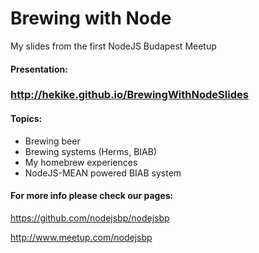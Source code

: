 Brewing with Node
=====================
My slides from the first NodeJS Budapest Meetup

#### Presentation: ####
### <http://hekike.github.io/BrewingWithNodeSlides> ###

#### Topics: ####

- Brewing beer
- Brewing systems (Herms, BIAB)
- My homebrew experiences
- NodeJS-MEAN powered BIAB system

#### For more info please check our pages: ####

<https://github.com/nodejsbp/nodejsbp>

<http://www.meetup.com/nodejsbp>
